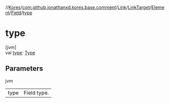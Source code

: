 //[Kores](../../../../../../index.md)/[com.github.jonathanxd.kores.base.comment](../../../../index.md)/[Link](../../../index.md)/[LinkTarget](../../index.md)/[Element](../index.md)/[Field](index.md)/[type](type.md)

# type

[jvm]\
val [type](type.md): [Type](https://docs.oracle.com/javase/8/docs/api/java/lang/reflect/Type.html)

## Parameters

jvm

| | |
|---|---|
| type | Field type. |
